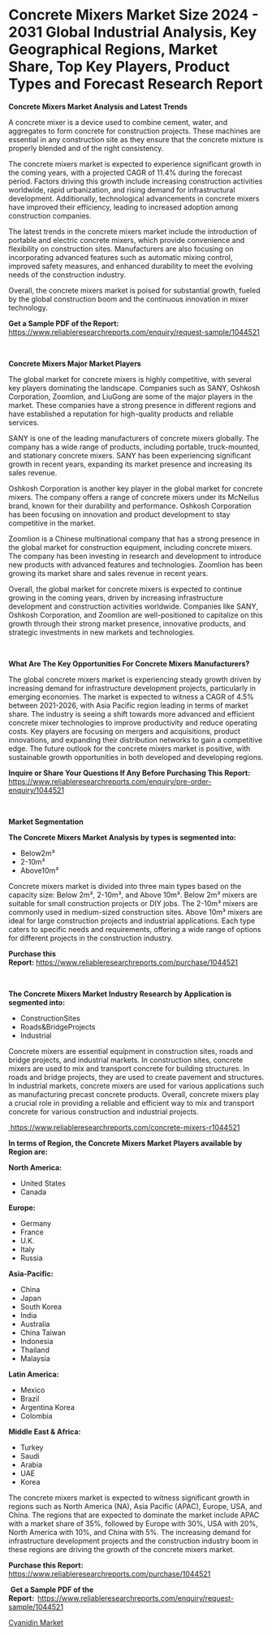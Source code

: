 <p><h1>Concrete Mixers Market Size 2024 - 2031 Global Industrial Analysis, Key Geographical Regions, Market Share, Top Key Players, Product Types and Forecast Research Report</h1></p><p><strong>Concrete Mixers Market Analysis and Latest Trends</strong></p>
<p><p>A concrete mixer is a device used to combine cement, water, and aggregates to form concrete for construction projects. These machines are essential in any construction site as they ensure that the concrete mixture is properly blended and of the right consistency.</p><p>The concrete mixers market is expected to experience significant growth in the coming years, with a projected CAGR of 11.4% during the forecast period. Factors driving this growth include increasing construction activities worldwide, rapid urbanization, and rising demand for infrastructural development. Additionally, technological advancements in concrete mixers have improved their efficiency, leading to increased adoption among construction companies.</p><p>The latest trends in the concrete mixers market include the introduction of portable and electric concrete mixers, which provide convenience and flexibility on construction sites. Manufacturers are also focusing on incorporating advanced features such as automatic mixing control, improved safety measures, and enhanced durability to meet the evolving needs of the construction industry.</p><p>Overall, the concrete mixers market is poised for substantial growth, fueled by the global construction boom and the continuous innovation in mixer technology.</p></p>
<p><strong>Get a Sample PDF of the Report:&nbsp;</strong> <a href="https://www.reliableresearchreports.com/enquiry/request-sample/1044521">https://www.reliableresearchreports.com/enquiry/request-sample/1044521</a></p>
<p>&nbsp;</p>
<p><strong>Concrete Mixers Major Market Players</strong></p>
<p><p>The global market for concrete mixers is highly competitive, with several key players dominating the landscape. Companies such as SANY, Oshkosh Corporation, Zoomlion, and LiuGong are some of the major players in the market. These companies have a strong presence in different regions and have established a reputation for high-quality products and reliable services.</p><p>SANY is one of the leading manufacturers of concrete mixers globally. The company has a wide range of products, including portable, truck-mounted, and stationary concrete mixers. SANY has been experiencing significant growth in recent years, expanding its market presence and increasing its sales revenue.</p><p>Oshkosh Corporation is another key player in the global market for concrete mixers. The company offers a range of concrete mixers under its McNeilus brand, known for their durability and performance. Oshkosh Corporation has been focusing on innovation and product development to stay competitive in the market.</p><p>Zoomlion is a Chinese multinational company that has a strong presence in the global market for construction equipment, including concrete mixers. The company has been investing in research and development to introduce new products with advanced features and technologies. Zoomlion has been growing its market share and sales revenue in recent years.</p><p>Overall, the global market for concrete mixers is expected to continue growing in the coming years, driven by increasing infrastructure development and construction activities worldwide. Companies like SANY, Oshkosh Corporation, and Zoomlion are well-positioned to capitalize on this growth through their strong market presence, innovative products, and strategic investments in new markets and technologies.</p></p>
<p>&nbsp;</p>
<p><strong>What Are The Key Opportunities For Concrete Mixers Manufacturers?</strong></p>
<p><p>The global concrete mixers market is experiencing steady growth driven by increasing demand for infrastructure development projects, particularly in emerging economies. The market is expected to witness a CAGR of 4.5% between 2021-2026, with Asia Pacific region leading in terms of market share. The industry is seeing a shift towards more advanced and efficient concrete mixer technologies to improve productivity and reduce operating costs. Key players are focusing on mergers and acquisitions, product innovations, and expanding their distribution networks to gain a competitive edge. The future outlook for the concrete mixers market is positive, with sustainable growth opportunities in both developed and developing regions.</p></p>
<p><strong>Inquire or Share Your Questions If Any Before Purchasing This Report:</strong> <a href="https://www.reliableresearchreports.com/enquiry/pre-order-enquiry/1044521">https://www.reliableresearchreports.com/enquiry/pre-order-enquiry/1044521</a></p>
<p>&nbsp;</p>
<p><strong>Market Segmentation</strong></p>
<p><strong>The Concrete Mixers Market Analysis by types is segmented into:</strong></p>
<p><ul><li>Below2m³</li><li>2-10m³</li><li>Above10m³</li></ul></p>
<p><p>Concrete mixers market is divided into three main types based on the capacity size: Below 2m³, 2-10m³, and Above 10m³. Below 2m³ mixers are suitable for small construction projects or DIY jobs. The 2-10m³ mixers are commonly used in medium-sized construction sites. Above 10m³ mixers are ideal for large construction projects and industrial applications. Each type caters to specific needs and requirements, offering a wide range of options for different projects in the construction industry.</p></p>
<p><strong>Purchase this Report:&nbsp;</strong><a href="https://www.reliableresearchreports.com/purchase/1044521">https://www.reliableresearchreports.com/purchase/1044521</a></p>
<p>&nbsp;</p>
<p><strong>The Concrete Mixers Market Industry Research by Application is segmented into:</strong></p>
<p><ul><li>ConstructionSites</li><li>Roads&BridgeProjects</li><li>Industrial</li></ul></p>
<p><p>Concrete mixers are essential equipment in construction sites, roads and bridge projects, and industrial markets. In construction sites, concrete mixers are used to mix and transport concrete for building structures. In roads and bridge projects, they are used to create pavement and structures. In industrial markets, concrete mixers are used for various applications such as manufacturing precast concrete products. Overall, concrete mixers play a crucial role in providing a reliable and efficient way to mix and transport concrete for various construction and industrial projects.</p></p>
<p><a href="https://www.reliableresearchreports.com/concrete-mixers-r1044521">&nbsp;https://www.reliableresearchreports.com/concrete-mixers-r1044521</a></p>
<p><strong>In terms of Region, the Concrete Mixers Market Players available by Region are:</strong></p>
<p>
    <p> <strong> North America: </strong>
        <ul>
            <li>United States</li>
            <li>Canada</li>
        </ul>
        </p> 
    <p> <strong> Europe: </strong>
        <ul>
            <li>Germany</li>
            <li>France</li>
            <li>U.K.</li>
            <li>Italy</li>
            <li>Russia</li>
        </ul>
        </p> 
    <p> <strong> Asia-Pacific: </strong>
        <ul>
            <li>China</li>
            <li>Japan</li>
            <li>South Korea</li>
            <li>India</li>
            <li>Australia</li>
            <li>China Taiwan</li>
            <li>Indonesia</li>
            <li>Thailand</li>
            <li>Malaysia</li>
        </ul>
        </p> 
    <p> <strong> Latin America: </strong>
        <ul>
            <li>Mexico</li>
            <li>Brazil</li>
            <li>Argentina Korea</li>
            <li>Colombia</li>
        </ul>
        </p> 
    <p> <strong> Middle East & Africa: </strong>
        <ul>
            <li>Turkey</li>
            <li>Saudi</li>
            <li>Arabia</li>
            <li>UAE</li>
            <li>Korea</li>
        </ul>
    </p>
    </p>
<p><p>The concrete mixers market is expected to witness significant growth in regions such as North America (NA), Asia Pacific (APAC), Europe, USA, and China. The regions that are expected to dominate the market include APAC with a market share of 35%, followed by Europe with 30%, USA with 20%, North America with 10%, and China with 5%. The increasing demand for infrastructure development projects and the construction industry boom in these regions are driving the growth of the concrete mixers market.</p></p>
<p><strong>Purchase this Report: </strong><a href="https://www.reliableresearchreports.com/purchase/1044521">https://www.reliableresearchreports.com/purchase/1044521</a></p>
<p>&nbsp;<strong>Get a Sample PDF of the Report:&nbsp;&nbsp;</strong><a href="https://www.reliableresearchreports.com/enquiry/request-sample/1044521">https://www.reliableresearchreports.com/enquiry/request-sample/1044521</a></p>
<p><strong></strong></p>
<p><p><a href="https://fearless-okapi-6c8.notion.site/Global-Cyanidin-Market-Size-and-Market-Trends-Insights-and-Projections-from-2024-to-2031-173b86c4f6a64fa49c14b781bdfeea07">Cyanidin Market</a></p></p>